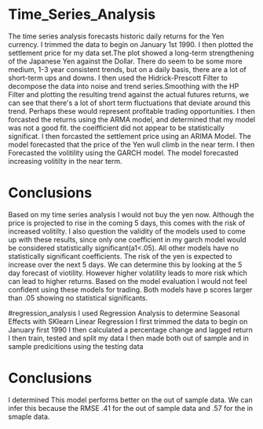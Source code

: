 # Time_Series_Analysis
The time series analysis forecasts historic daily returns for the Yen currency. I trimmed the data to begin on January 1st 1990. 
I then plotted the settlement price for my data set.The plot showed a long-term strengthening of the Japanese Yen against the Dollar. There do seem to be some more medium, 1-3 year consistent trends, but on a daily basis, there are a lot of short-term ups and downs.
I then used the Hidrick-Prescott Filter to decompose the data into noise and trend series.Smoothing with the HP Filter and plotting the resulting trend against the actual futures returns, we can see that there's a lot of short term fluctuations that deviate around this trend. Perhaps these would represent profitable trading opportunities.
I then forcasted the returns using the ARMA model, and determined that my model was not a good fit. the coeifficient did not appear to be statistically significat. 
I then forcasted the settlement price using an ARIMA Model. The model forecasted that the price of the Yen wull climb in the near term. 
I then Forecasted the volitility using the GARCH model. The model forecasted increasing volitilty in the near term. 
# Conclusions
Based on my time series analysis I would not buy the yen now. Although the price is projected to rise in the coming 5 days, this comes with the risk of increased volitilty. I also question the validity of the models used to come up with these results, since only one coefficient in my garch model would be considered statistically significant(a1<.05). All other models have no statistically significant coefficients.
The risk of the yen is expected to increase over the next 5 days. We can determine this by looking at the 5 day forecast of viotility. However higher volatility leads to more risk which can lead to higher returns.
 Based on the model evaluation I would not feel confident using these models for trading. Both models have p scores larger than .05 showing no statistical significants. 
 
 #regression_analysis
 I used Regression Analysis to determine Seasonal Effects with SKlearn Linear Regression 
 I first trimmed the data to begin on January first 1990 
 I then calculated a percentage change and lagged return 
 I then train, tested and split my data 
 I then made both out of sample and in sample predicitions using the testing data 
 # Conclusions
 I determined This model performs better on the out of sample data. We can infer this because the RMSE .41 for the out of sample data and .57 for the in smaple data. 
 
